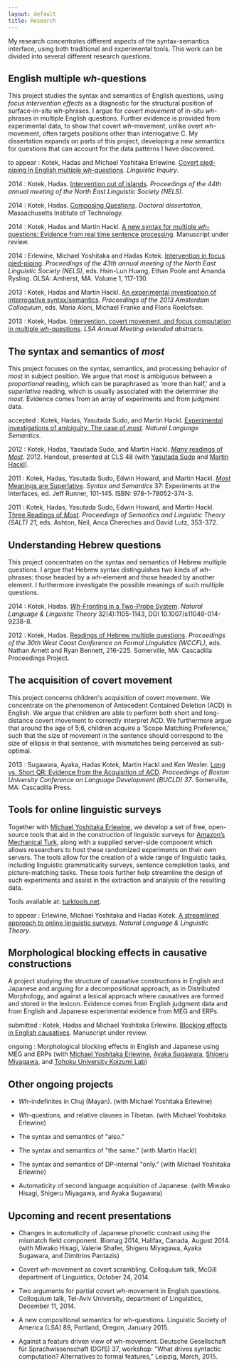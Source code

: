 ```yaml
---
layout: default
title: Research
---
```


My research concentrates different aspects of the syntax-semantics interface, using both traditional and experimental tools. This work can be divided into several different research questions.


English multiple *wh*-questions
-------------------------------
This project studies the syntax and semantics of English questions, using *focus intervention effects* as a diagnostic for the structural position of surface-in-situ *wh*-phrases. I argue for *covert movement* of in-situ *wh*-phrases in multiple English questions. Further evidence is provided from experimental data, to show that covert *wh*-movement, unlike overt *wh*-movement, often targets positions other than interrogative C. My dissertation expands on parts of this project, developing a new semantics for questions that can account for the data patterns I have discovered.

to appear
: Kotek, Hadas and Michael Yoshitaka Erlewine. [Covert pied-piping in English multiple *wh*-questions](http://ling.auf.net/lingbuzz/001736). *Linguistic Inquiry*.

2014
: Kotek, Hadas. [Intervention out of islands](Kotek-intervention-out-of-islands.pdf). *Proceedings of the 44th annual meeting of the North East Linguistic Society (NELS)*.

2014
: Kotek, Hadas. [Composing Questions](http://ling.auf.net/lingbuzz/002231/current.pdf?_s=mFXst8rtWr5B1Rhc). *Doctoral dissertation*, Massachusetts Institute of Technology.

2014
: Kotek, Hadas and Martin Hackl. [A new syntax for multiple *wh*-questions: Evidence from real time sentence processing](http://ling.auf.net/lingbuzz/001945). Manuscript under review.

2014
: Erlewine, Michael Yoshitaka and Hadas Kotek. [Intervention in focus pied-piping](http://semanticsarchive.net/Archive/WIzNzViN/erlewine-kotek-nels2013-preprint.pdf). *Proceedings of the 43th annual meeting of the North East Linguistic Society (NELS)*, eds. Hsin-Lun Huang, Ethan Poole and Amanda Rysling. GLSA: Amherst, MA. Volume 1, 117-130.

2013
: Kotek, Hadas and Martin Hackl. [An experimental investigation of interrogative syntax/semantics](http://www.illc.uva.nl/AC/AC2013/uploaded_files/inlineitem/19_Kotek_Hackl.pdf). *Proceedings of the 2013 Amsterdam Colloquium*, eds. Maria Aloni, Michael Franke and Floris Roelofsen.

2013
: Kotek, Hadas. [Intervention, covert movement, and focus computation in multiple *wh*-questions](Kotek%20LSA%202013.pdf). *LSA Annual Meeting extended abstracts*.


The syntax and semantics of *most*
----------------------------------
This project focuses on the syntax, semantics, and processing behavior of *most* in subject position. We argue that *most* is ambiguous between a *proportional* reading, which can be paraphrased as 'more than half,' and a *superlative* reading, which is usually associated with the determiner *the most*. Evidence comes from an array of experiments and from judgment data. 

accepted
: Kotek, Hadas, Yasutada Sudo, and Martin Hackl. [Experimental investigations of ambiguity: The case of *most*](http://semanticsarchive.net/Archive/TliOGUyM/most2014). *Natural Language Semantics*.

2012
: Kotek, Hadas, Yasutada Sudo, and Martin Hackl. [*Many* readings of *Most*](Kotek%20-%20Many%20readings%20of%20most.pdf). 2012. Handout, presented at CLS 48 (with [Yasutada Sudo](http://web.mit.edu/ysudo/www/) and [Martin Hackl](http://web.mit.edu/hackl/www/)).

2011
: Kotek, Hadas, Yasutada Sudo, Edwin Howard, and Martin Hackl. [*Most* Meanings are Superlative](Most%20meanings%20are%20superlative.pdf). *Syntax and Semantics* 37: Experiments at the Interfaces, ed. Jeff Runner, 101-145. ISBN: 978-1-78052-374-3.

2011
: Kotek, Hadas, Yasutada Sudo, Edwin Howard, and Martin Hackl. [Three Readings of *Most*](Three%20readings%20of%20most-final.pdf). *Proceedings of Semantics and Linguistic Theory (SALT) 21*, eds. Ashton, Neil, Anca Chereches and David Lutz, 353-372.


Understanding Hebrew questions 
------------------------------
This project concentrates on the syntax and semantics of Hebrew multiple questions. I argue that Hebrew syntax distinguishes two kinds of *wh*-phrases: those headed by a *wh*-element and those headed by another element. I furthermore investigate the possible meanings of such multiple questions. 

2014
: Kotek, Hadas. [*Wh*-Fronting in a Two-Probe System](http://link.springer.com/article/10.1007/s11049-014-9238-8?sa_campaign=email%2Fevent%2FarticleAuthor%2FonlineFirst). *Natural Language & Linguistic Theory* 32(4):1105-1143, DOI 10.1007/s11049-014-9238-8.

2012
: Kotek, Hadas. [Readings of Hebrew multiple questions](KotekWCCFL30revised2.pdf). *Proceedings of the 30th West Coast Conference on Formal Linguistics (WCCFL)*, eds. Nathan Arnett and Ryan Bennett, 216-225. Somerville, MA: Cascadilla Proceedings Project.


The acquisition of covert movement
----------------------------------
This project concerns children's acquisition of covert movement. We concentrate on the phenomenon of Antecedent Contained Deletion (ACD) in English. We argue that children are able to perform both short and long-distance covert movement to correctly interpret ACD. We furthermore argue that around the age of 5;6, children acquire a 'Scope Matching Preference,' such that the size of movement in the sentence should correspond to the size of ellipsis in that sentence, with mismatches being perceived as sub-optimal.

2013
: Sugawara, Ayaka, Hadas Kotek, Martin Hackl and Ken Wexler. [Long vs. Short QR: Evidence from the Acquisition of ACD](Kotek%20ACD%20BUCLD%20proceedings.pdf). *Proceedings of Boston University Conference on Language Development (BUCLD) 37*. Somerville, MA: Cascadilla Press.


Tools for online linguistic surveys
-----------------------------------
Together with [Michael Yoshitaka Erlewine](http://mitcho.com/academic/), we develop a set of free, open-source tools that aid in the construction of linguistic surveys for [Amazon’s Mechanical Turk](https://www.mturk.com/mturk/welcome), along with a supplied server-side component which allows researchers to host these randomized experiments on their own servers. The tools allow for the creation of a wide range of linguistic tasks, including linguistic grammaticality surveys, sentence completion tasks, and picture-matching tasks. These tools further help streamline the design of such experiments and assist in the extraction and analysis of the resulting data.

Tools available at: [turktools.net](turktools.net).

to appear
: Erlewine, Michael Yoshitaka and Hadas Kotek. [A streamlined approach to online linguistic surveys](http://ling.auf.net/lingbuzz/001802/current.pdf?_s=LiLdL09ykzKwmSOX). *Natural Language & Linguistic Theory*. 


Morphological blocking effects in causative constructions
---------------------------------------------------------
A project studying the structure of causative constructions in English and Japanese and arguing for a decompositional approach, as in Distributed Morphology, and against a lexical approach where causatives are formed and stored in the lexicon.  Evidence comes from English judgment data and from English and Japanese experimental evidence from MEG and ERPs. 

submitted
: Kotek, Hadas and Michael Yoshitaka Erlewine. [Blocking effects in English causatives](http://ling.auf.net/lingbuzz/001896). Manuscript under review.

ongoing
: Morphological blocking effects in English and Japanese using MEG and ERPs (with [Michael Yoshitaka Erlewine](http://mitcho.com/academic/), [Ayaka Sugawara](http://web.mit.edu/ayakasug/www/), [Shigeru Miyagawa](http://web.mit.edu/miyagawa/www/), and [Tohoku University Koizumi Lab](http://www.sal.tohoku.ac.jp/ling/index-en.html))


Other ongoing projects
----------------------
* *Wh*-indefinites in Chuj (Mayan). (with Michael Yoshitaka Erlewine)

* *Wh*-questions, and relative clauses in Tibetan. (with Michael Yoshitaka Erlewine)

* The syntax and semantics of "also." 

* The syntax and semantics of "the same." (with Martin Hackl)

* The syntax and semantics of DP-internal "only." (with Michael Yoshitaka Erlewine)

* Automaticity of second language acquisition of Japanese. (with Miwako Hisagi, Shigeru Miyagawa, and Ayaka Sugawara)



Upcoming and recent presentations
---------------------------------
* Changes in automaticity of Japanese phonetic contrast using the mismatch field component. Biomag 2014, Halifax, Canada, August 2014. (with Miwako Hisagi, Valerie Shafer, Shigeru Miyagawa, Ayaka Sugawara, and Dimitrios Pantazis)

* Covert *wh*-movement as covert scrambling. Colloquium talk, McGill department of Linguistics, October 24, 2014. 

* Two arguments for partial covert *wh*-movement in English questions. Colloquium talk, Tel-Aviv University, department of Linguistics, December 11, 2014. 

* A new compositional semantics for wh-questions. Linguistic Society of America (LSA) 89, Portland, Oregon, January 2015.

* Against a feature driven view of wh-movement. Deutsche Gesellschaft für Sprachwissenschaft (DGfS) 37, workshop: “What drives syntactic computation? Alternatives to formal features,” Leipzig, March, 2015.
